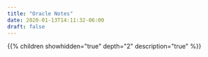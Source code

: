 ```yaml
---
title: "Oracle Notes"
date: 2020-01-13T14:11:32-06:00
draft: false
---
```


{{% children showhidden="true" depth="2" description="true" %}}
